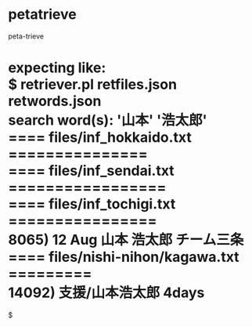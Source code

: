 # petatrieve  
peta-trieve  
  
expecting like:  
$ retriever.pl   retfiles.json  retwords.json  
search word(s): '山本' '浩太郎'  
==== files/inf_hokkaido.txt ===============  
==== files/inf_sendai.txt =================  
==== files/inf_tochigi.txt ================  
8065) 12 Aug 山本 浩太郎 チーム三条  
==== files/nishi-nihon/kagawa.txt =========  
14092) 支援/山本浩太郎 4days  
===========================================  
$  
